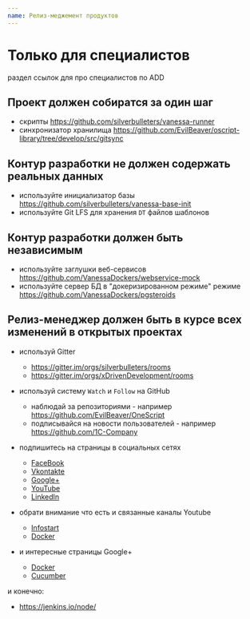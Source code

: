 ```yaml
---
name: Релиз-меджемент продуктов
---
```


# Только для специалистов

раздел ссылок для про специалистов по ADD

## Проект должен собиратся за один шаг

* скрипты https://github.com/silverbulleters/vanessa-runner
* синхронизатор хранилища https://github.com/EvilBeaver/oscript-library/tree/develop/src/gitsync 

## Контур разработки не должен содержать реальных данных

* используйте инициализатор базы https://github.com/silverbulleters/vanessa-base-init
* используйте Git LFS для хранения `DT` файлов шаблонов

## Контур разработки должен быть независимым

* используйте заглушки веб-сервисов https://github.com/VanessaDockers/webservice-mock
* используйте сервер БД в "докеризированном режиме" режиме https://github.com/VanessaDockers/pgsteroids

## Релиз-менеджер должен быть в курсе всех изменений в открытых проектах

* используй Gitter
  * https://gitter.im/orgs/silverbulleters/rooms
  * https://gitter.im/orgs/xDrivenDevelopment/rooms

* используй систему `Watch` и `Follow` на GitHub
  * наблюдай за репозиториями - например https://github.com/EvilBeaver/OneScript 
  * подписывайся на новости пользователей - например https://github.com/1C-Company 

* подпишитесь на страницы в социальных сетях
  * [FaceBook](https://www.linkedin.com/company/silverbulleter%27s-llc?)
  * [Vkontakte](http://vk.com/silverbulleters)
  * [Google+](https://plus.google.com/+SilverbulletersOrgSocial)
  * [YouTube](https://www.youtube.com/SilverBulletersTube)
  * [LinkedIn](https://www.linkedin.com/company/silverbulleter%27s-llc)

* обрати внимание что есть и связанные каналы Youtube
  * [Infostart](http://www.youtube.com/channel/UCjuwXCXPZbTcQe4cLd_4CsA)
  * [Docker](https://www.youtube.com/channel/UC76AVf2JkrwjxNKMuPpscHQ)

* и интересные страницы Google+
  * [Docker](https://plus.google.com/u/0/communities/108146856671494713993)
  * [Cucumber](https://plus.google.com/+CukesInfo)

и конечно:

* https://jenkins.io/node/ 
